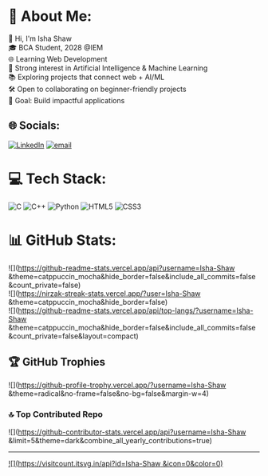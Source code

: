 # 💫 About Me:
👋 Hi, I'm Isha Shaw<br>🎓 BCA Student, 2028 @IEM<br>🌐 Learning Web Development<br>🤖 Strong interest in Artificial Intelligence & Machine Learning<br>📚 Exploring projects that connect web + AI/ML<br>🛠️ Open to collaborating on beginner-friendly projects<br>🚀 Goal: Build impactful applications


## 🌐 Socials:
[![LinkedIn](https://img.shields.io/badge/LinkedIn-%230077B5.svg?logo=linkedin&logoColor=white)](https://linkedin.com/in/https://www.linkedin.com/in/isha-shaw-090936318?utm_source=share&utm_campaign=share_via&utm_content=profile&utm_medium=android_app) [![email](https://img.shields.io/badge/Email-D14836?logo=gmail&logoColor=white)](mailto:shawishaofficial@gmail.com) 

# 💻 Tech Stack:
![C](https://img.shields.io/badge/c-%2300599C.svg?style=for-the-badge&logo=c&logoColor=white) ![C++](https://img.shields.io/badge/c++-%2300599C.svg?style=for-the-badge&logo=c%2B%2B&logoColor=white) ![Python](https://img.shields.io/badge/python-3670A0?style=for-the-badge&logo=python&logoColor=ffdd54) ![HTML5](https://img.shields.io/badge/html5-%23E34F26.svg?style=for-the-badge&logo=html5&logoColor=white) ![CSS3](https://img.shields.io/badge/css3-%231572B6.svg?style=for-the-badge&logo=css3&logoColor=white)
# 📊 GitHub Stats:
![](https://github-readme-stats.vercel.app/api?username=Isha-Shaw &theme=catppuccin_mocha&hide_border=false&include_all_commits=false&count_private=false)<br/>
![](https://nirzak-streak-stats.vercel.app/?user=Isha-Shaw &theme=catppuccin_mocha&hide_border=false)<br/>
![](https://github-readme-stats.vercel.app/api/top-langs/?username=Isha-Shaw &theme=catppuccin_mocha&hide_border=false&include_all_commits=false&count_private=false&layout=compact)

## 🏆 GitHub Trophies
![](https://github-profile-trophy.vercel.app/?username=Isha-Shaw &theme=radical&no-frame=false&no-bg=false&margin-w=4)

### 🔝 Top Contributed Repo
![](https://github-contributor-stats.vercel.app/api?username=Isha-Shaw &limit=5&theme=dark&combine_all_yearly_contributions=true)

---
[![](https://visitcount.itsvg.in/api?id=Isha-Shaw &icon=0&color=0)](https://visitcount.itsvg.in)

<!-- Proudly created with GPRM ( https://gprm.itsvg.in ) -->
